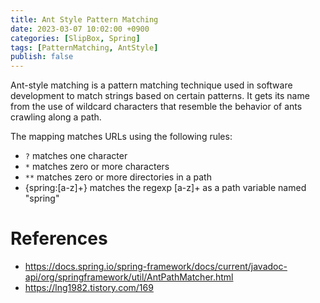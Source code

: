 ```yaml
---
title: Ant Style Pattern Matching
date: 2023-03-07 10:02:00 +0900
categories: [SlipBox, Spring]
tags: [PatternMatching, AntStyle]
publish: false
---
```


Ant-style matching is a pattern matching technique used in software development to match strings based on certain patterns. It gets its name from the use of wildcard characters that resemble the behavior of ants crawling along a path.

The mapping matches URLs using the following rules:

- `?` matches one character
- `*` matches zero or more characters
- `**` matches zero or more directories in a path
- {spring:[a-z]+} matches the regexp [a-z]+ as a path variable named "spring"

# References
- https://docs.spring.io/spring-framework/docs/current/javadoc-api/org/springframework/util/AntPathMatcher.html
- https://lng1982.tistory.com/169